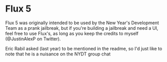 # Flux 5
Flux 5 was originally intended to be used by the New Year's Development Team as a prank jailbreak, but if you're building a jailbreak and need a UI, feel free to use Flux's, as long as you keep the credits to myself (@JustinAlexP on Twitter).

Eric Rabil asked (last year) to be mentioned in the readme, so I'd just like to note that he is a nuisance on the NYDT group chat
